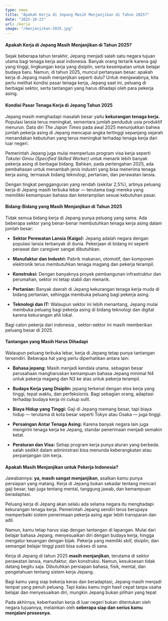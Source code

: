 ```yaml
---
type: news
title: "Apakah Kerja di Jepang Masih Menjanjikan di Tahun 2025?"
date: "2025-10-23"
url: /kerja
image: "/menjanjikan-2025.jpg"
---
```




#### Apakah Kerja di Jepang Masih Menjanjikan di Tahun 2025?

Sejak beberapa tahun terakhir, Jepang menjadi salah satu negara tujuan utama bagi tenaga kerja asal indonesia. Banyak orang tertarik karena gaji yang tinggi, lingkungan kerja yang disiplin, serta kesempatan untuk belajar budaya baru. Namun, di tahun 2025, muncul pertanyaan besar: apakah kerja di Jepang masih menjanjikan seperti dulu? Untuk menjawabnya, kita perlu melihat kondisi pasar tenaga kerja, Jepang saat ini, peluang di berbagai sektor, serta tantangan yang harus dihadapi oleh para pekerja asing.

#### Kondisi Pasar Tenaga Kerja di Jepang Tahun 2025

Jepang masih menghadapi masalah besar yaitu **kekurangan tenaga kerja.** Populasi lansia terus meningkat, sementara jumlah penduduk usia produktif menurun. Data diri *The Japan Times* pada awal 2025 menunjukkan bahwa jumlah pekerja asing di Jepang mencapai angka tertinggi sepanjang sejarah menandakan kebutuhan yang terus meningkat terhadap tenaga kerja dari luar negeri.

Pemerintah Jepang juga mulai memperluas program visa kerja seperti *Tokutei Ginou (Specified Skilled Worker)* untuk menarik lebih banyak pekerja asing di berbagai bidang. Bahkan, pada pertengahan 2025, ada pembahasan untuk menambah jenis industri yang bisa menerima tenaga kerja asing, termasuk bidang teknologi, pertanian, dan perawatan lansia.

Dengan tingkat pengganguran yang rendah (sekitar 2,5%), artinya peluang kerja di Jepang masih terbuka lebar — terutama bagi mereka yang memilikki kemampuan bahasa dan keterampilan sesuai kebutuhan pasar.

#### Bidang-Bidang yang Masih Menjanjikan di Tahun 2025

Tidak semua bidang kerja di Jepang punya peluang yang sama. Ada beberapa sektor yang benar-benar membutuhkan tenaga kerja asing dalam jumlah besar:

- **Sektor Perewatan Lansia (Kaigo):** Jepang adalah negara dengan populasi lansia terbanyak di dunia. Pekerjaan di bidang ini seperti perawat dan caregiver sangat dibutuhkan.

- **Manufaktur dan Industri:** Pabrik makanan, otomotif, dan komponen elektronik terus membutuhkan tenaga magang dan pekerja terampil.

- **Konstruksi:** Dengan banyaknya proyek pembangunan infrastruktur dan perumahan, sektor ini tetap stabil dan menarik.

- **Pertanian:** Banyak daerah di Jepang kekurangan tenaga kerja muda di bidang pertanian, sehingga membuka peluang bagi pekerja asing.

- **Teknologi dan IT:** Walaupun sektor ini lebih menantang, Jepang mulai membuka peluang bagi pekerja asing di bidang teknologi dan digital karena kekurangan ahli lokal.

Bagi calon pekerja dari indonesia , sektor-sektor ini masih memberikan peluang besar di 2025.

#### Tantangan yang Masih Harus Dihadapi 

Walaupun peluang terbuka lebar, kerja di Jepang tetap punya tantangan tersendiri. Beberapa hal yang perlu diperhatikan antara lain:

- **Bahasa jepang:** Masih menjadi kendala utama. sebagian besar perusahaan mangharuskan kemampuan bahasa Jepang minimal N4 untuk pekerja magang dan N3 ke atas untuk pekerja terampil.

- **Budaya Kerja yang Disiplin:** jepang terkenal dengan etos kerja yang tinggi, tepat waktu, dan perfeksionis. Bagi sebagian orang, adaptasi terhadap budaya kerja ini cukup sulit.

- **Biaya Hidup yang Tinggi:** Gaji di Jepang memang besar, tapi biaya hidup — terutama di kota besar seperti Tokyo atau Osaka —  juga tinggi. 

- **Persaingan Antar Tenaga Asing:** Karena banyak negara lain juga mengirim tenaga kerja ke Jepang, standar penerimaan menjadi semakin ketat.

- **Peraturan dan Visa:** Setiap program kerja punya aturan yang berbeda. salah sedikit dalam administrasi bisa menunda keberangkatan atau perpanjangan izin kerja.

#### Apakah Masih Menjanjikan untuk Pekerja Indonesia?

Jawabannya: **ya, masih sangat menjanjikan**, asalkan kamu punya persiapan yang matang. Kerja di Jepang bukan sekadar tentang mencari gaji besar, tapi juga tentang mental, tanggung jawab, dan kemampuan beradaptasi.

Peluang kerja di Jepang akan selalu ada selama negara itu menghadapi kekurangan tenaga kerja. Pemerintah Jepang sendiri terus berupaya memperbaiki sistem penerimaan pekerja asing agar lebih transparan dan adil.

Namun, kamu tetap harus siap dengan tantangan di lapangan. Mulai dari belajar bahasa Jepang, menyesuaikan diri dengan budaya kerja, hingga mengatur keuangan dengan bijak. Pekerja yang memiliki *skill*, disiplin, dan semangat belajar tinggi pasti bisa sukses di sana.


Kerja di Jepang di tahun 2025 **masih menjanjikan**, terutama di sektor perawatan lansia, manufaktur, dan konstruksi. Namun, kesuksesan tidak datang begitu saja. Dibutuhkan persiapan bahasa, fisik, mental, dan pengetahuan tentang sistem kerja Jepang.

Bagi kamu yang siap bekerja keras dan beradaptasi, Jepang masih menjadi tempat yang penuh peluang. Tapi kalau kamu ingin hasil cepat tanpa usaha belajar dan menyesuaikan diri, mungkin Jepang bukan pilihan yang tepat

Pada akhirnya, keberhasilan kerja di luar negeri bukan ditentukan oleh negara tujuannya, melainkan oleh **seberapa siap dan serius kamu menjalani prosesnya.**